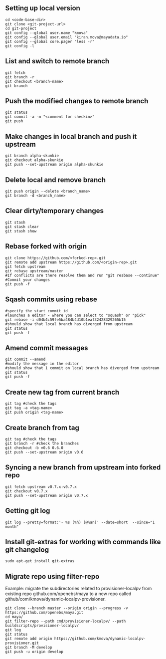 ## Setting up local version
```
cd <code-base-dir>
git clone <git-project-url>
cd git-project
git config --global user.name "kmova"
git config --global user.email "kiran.mova@mayadata.io"
git config --global core.pager "less -r" 
git config -l
```

## List and switch to remote branch
```
git fetch
git branch -r
git checkout <branch-name>
git branch
```

## Push the modified changes to remote branch
```
git status
git commit -a -m "<comment for checkin>"
git push
```

## Make changes in local branch and push it upstream
```
git branch alpha-skunkie
git checkout alpha-skunkie
git push --set-upstream origin alpha-skunkie
```

## Delete local and remove branch
```
git push origin --delete <branch_name>
git branch -d <branch_name>
```

## Clear dirty/temporary changes
```
git stash
git stash clear
git stash show
```

## Rebase forked with origin
```
git clone https://github.com/<forked-rep>.git
git remote add upstream https://github.com/<origin-rep>.git
git fetch upstream
git rebase upstream/master
#If conflicts are there resolve them and run "git resbase --continue"
#Commit your changes
git push -f
```

## Sqash commits using rebase
```
#specify the start commit id
#launches a editor - where you can select to "squash" or "pick" 
git rebase -i d04b4c59fe5ba484b4d10b1eaf32428329265b15
#should show that local branch has diverged from upstream
git status
git push -f
```


## Amend commit messages
```
git commit --amend
#modify the message in the editor
#should show that 1 commit on local branch has diverged from upstream
git status
git push -f
```

## Create new tag from current branch
```
git tag #check the tags
git tag -a <tag-name>
git push origin <tag-name>
```

## Create branch from tag
```
git tag #check the tags
git branch -r #check the branches
git checkout -b v0.6 0.6.0
git push --set-upstream origin v0.6
```

## Syncing a new branch from upstream into forked repo
```
git fetch upstream v0.7.x:v0.7.x
git checkout v0.7.x
git push --set-upstream origin v0.7.x
```
## Getting git log
```
git log --pretty=format:'- %s (%h) (@%an)' --date=short  --since="1 month"
```

## Install git-extras for working with commands like git changelog
```
sudo apt-get install git-extras
```


## Migrate repo using filter-repo

Example: migrate the subdirectories related to provisioner-localpv from existing repo github.com/openebs/maya to a new repo called github/com/kmova/dynamic-localpv-provisioner.

```
git clone --branch master --origin origin --progress -v https://github.com/openebs/maya.git
cd maya/
git filter-repo --path cmd/provisioner-localpv/ --path buildscripts/provisioner-localpv/
git log
git status
git remote add origin https://github.com/kmova/dynamic-localpv-provisioner.git
git branch -M develop
git push -u origin develop
```
